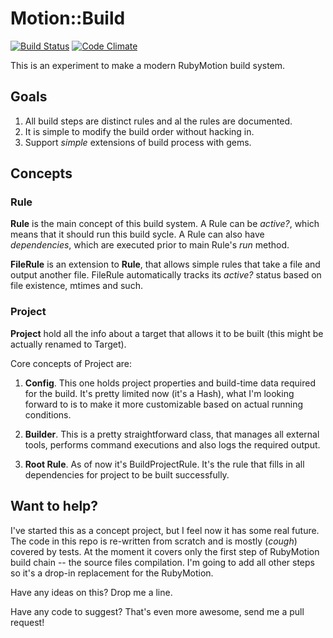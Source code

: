 # Motion::Build

[![Build Status](https://secure.travis-ci.org/farcaller/motion_build.png?branch=master)](http://travis-ci.org/farcaller/motion_build)
[![Code Climate](https://codeclimate.com/badge.png)](https://codeclimate.com/github/farcaller/motion_build)

This is an experiment to make a modern RubyMotion build system.

## Goals

1. All build steps are distinct rules and al the rules are documented.
2. It is simple to modify the build order without hacking in.
3. Support *simple* extensions of build process with gems.

## Concepts

### Rule

**Rule** is the main concept of this build system. A Rule can be *active?*, which
means that it should run this build sycle. A Rule can also have *dependencies*,
which are executed prior to main Rule's *run* method.

**FileRule** is an extension to **Rule**, that allows simple rules that take a
file and output another file. FileRule automatically tracks its *active?* status
based on file existence, mtimes and such.

### Project

**Project** hold all the info about a target that allows it to be built (this
might be actually renamed to Target).

Core concepts of Project are:

1. **Config**. This one holds project properties and build-time data required for
the build. It's pretty limited now (it's a Hash), what I'm looking forward to is
to make it more customizable based on actual running conditions.

2. **Builder**. This is a pretty straightforward class, that manages all external
tools, performs command executions and also logs the required output.

3. **Root Rule**. As of now it's BuildProjectRule. It's the rule that fills in
all dependencies for project to be built successfully.

## Want to help?

I've started this as a concept project, but I feel now it has some real future.
The code in this repo is re-written from scratch and is mostly (*cough*) covered
by tests. At the moment it covers only the first step of RubyMotion build chain
-- the source files compilation. I'm going to add all other steps so it's a
drop-in replacement for the RubyMotion.

Have any ideas on this? Drop me a line.

Have any code to suggest? That's even more awesome, send me a pull request!
